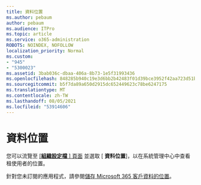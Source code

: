 ```yaml
---
title: 資料位置
ms.author: pebaum
author: pebaum
ms.audience: ITPro
ms.topic: article
ms.service: o365-administration
ROBOTS: NOINDEX, NOFOLLOW
localization_priority: Normal
ms.custom:
- "945"
- "5300023"
ms.assetid: 3bab036c-dbaa-406a-8b73-1e5f31993436
ms.openlocfilehash: 848285b940c19e3d6bb2b42483f01d39bce3952f42aa723d51b1a6392f0f1dcc
ms.sourcegitcommit: b5f7da89a650d2915dc652449623c78be6247175
ms.translationtype: MT
ms.contentlocale: zh-TW
ms.lasthandoff: 08/05/2021
ms.locfileid: "53914606"
---
```

# <a name="data-location"></a>資料位置

您可以流覽至 [ [**組織設定檔** ] 頁面](https://admin.microsoft.com/AdminPortal/Home#/Settings/OrganizationProfile) 並選取 [  **資料位置**]，以在系統管理中心中查看租使用者的位置。

針對您未訂閱的應用程式，請參閱[儲存 Microsoft 365 客戶資料的位置](https://docs.microsoft.com/office365/enterprise/o365-data-locations)。